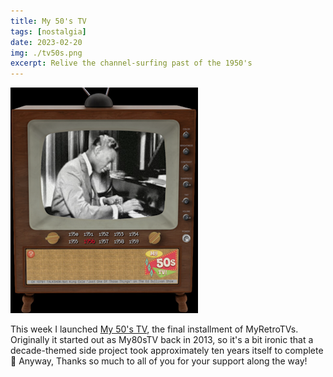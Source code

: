 ```yaml
---
title: My 50's TV
tags: [nostalgia]
date: 2023-02-20
img: ./tv50s.png
excerpt: Relive the channel-surfing past of the 1950's
---
```


<img class="aligncenter" src="./tv50s.png" alt="50's tv logo" />

This week I launched [My 50's TV](https://my50stv.com), the final installment of MyRetroTVs.
Originally it started out as My80sTV back in 2013, so it's a bit ironic that a decade-themed side project took approximately ten years itself to complete 🙂
Anyway, Thanks so much to all of you for your support along the way!

